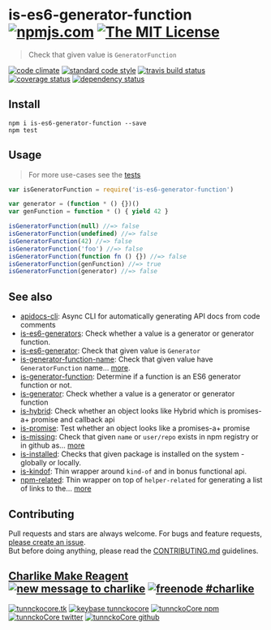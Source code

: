 # is-es6-generator-function [![npmjs.com][npmjs-img]][npmjs-url] [![The MIT License][license-img]][license-url] 

> Check that given value is `GeneratorFunction`

[![code climate][codeclimate-img]][codeclimate-url] [![standard code style][standard-img]][standard-url] [![travis build status][travis-img]][travis-url] [![coverage status][coveralls-img]][coveralls-url] [![dependency status][david-img]][david-url]


## Install
```
npm i is-es6-generator-function --save
npm test
```


## Usage
> For more use-cases see the [tests](./test.js)

```js
var isGeneratorFunction = require('is-es6-generator-function')

var generator = (function * () {})()
var genFunction = function * () { yield 42 }

isGeneratorFunction(null) //=> false
isGeneratorFunction(undefined) //=> false
isGeneratorFunction(42) //=> false
isGeneratorFunction('foo') //=> false
isGeneratorFunction(function fn () {}) //=> false
isGeneratorFunction(genFunction) //=> true
isGeneratorFunction(generator) //=> false
```


## See also
- [apidocs-cli](https://github.com/tunnckocore/apidocs-cli): Async CLI for automatically generating API docs from code comments
- [is-es6-generators](https://github.com/tunnckocore/is-es6-generators): Check whether a value is a generator or generator function.
- [is-es6-generator](https://github.com/tunnckocore/is-es6-generator): Check that given value is `Generator`
- [is-generator-function-name](https://github.com/tunnckocore/is-generator-function-name): Check that given value have `GeneratorFunction` name… [more](https://github.com/tunnckocore/is-generator-function-name).
- [is-generator-function](https://github.com/ljharb/is-generator-function): Determine if a function is an ES6 generator function or not.
- [is-generator](https://github.com/blakeembrey/is-generator): Check whether a value is a generator or generator function
- [is-hybrid](https://github.com/hybridables/is-hybrid): Check whether an object looks like Hybrid which is promises-a+ promise and callback api
- [is-promise](https://github.com/then/is-promise): Test whether an object looks like a promises-a+ promise
- [is-missing](https://github.com/tunnckoCore/is-missing): Check that given `name` or `user/repo` exists in npm registry or in github as… [more](https://github.com/tunnckoCore/is-missing)
- [is-installed](https://github.com/tunnckoCore/is-installed): Checks that given package is installed on the system - globally or locally.
- [is-kindof](https://github.com/tunnckoCore/is-kindof): Thin wrapper around `kind-of` and in bonus functional api.
- [npm-related](https://github.com/tunnckoCore/npm-related): Thin wrapper on top of `helper-related` for generating a list of links to the… [more](https://github.com/tunnckoCore/npm-related)

## Contributing

Pull requests and stars are always welcome. For bugs and feature requests, [please create an issue](https://github.com/tunnckoCore/is-es6-generator-function/issues/new).  
But before doing anything, please read the [CONTRIBUTING.md](./CONTRIBUTING.md) guidelines.


## [Charlike Make Reagent](http://j.mp/1stW47C) [![new message to charlike][new-message-img]][new-message-url] [![freenode #charlike][freenode-img]][freenode-url]

[![tunnckocore.tk][author-www-img]][author-www-url] [![keybase tunnckocore][keybase-img]][keybase-url] [![tunnckoCore npm][author-npm-img]][author-npm-url] [![tunnckoCore twitter][author-twitter-img]][author-twitter-url] [![tunnckoCore github][author-github-img]][author-github-url]


[npmjs-url]: https://www.npmjs.com/package/is-es6-generator-function
[npmjs-img]: https://img.shields.io/npm/v/is-es6-generator-function.svg

[license-url]: https://github.com/tunnckoCore/is-es6-generator-function/blob/master/LICENSE.md
[license-img]: https://img.shields.io/badge/license-MIT-blue.svg


[codeclimate-url]: https://codeclimate.com/github/tunnckoCore/is-es6-generator-function
[codeclimate-img]: https://img.shields.io/codeclimate/github/tunnckoCore/is-es6-generator-function.svg

[travis-url]: https://travis-ci.org/tunnckoCore/is-es6-generator-function
[travis-img]: https://img.shields.io/travis/tunnckoCore/is-es6-generator-function.svg

[coveralls-url]: https://coveralls.io/r/tunnckoCore/is-es6-generator-function
[coveralls-img]: https://img.shields.io/coveralls/tunnckoCore/is-es6-generator-function.svg

[david-url]: https://david-dm.org/tunnckoCore/is-es6-generator-function
[david-img]: https://img.shields.io/david/tunnckoCore/is-es6-generator-function.svg

[standard-url]: https://github.com/feross/standard
[standard-img]: https://img.shields.io/badge/code%20style-standard-brightgreen.svg


[author-www-url]: http://www.tunnckocore.tk
[author-www-img]: https://img.shields.io/badge/www-tunnckocore.tk-fe7d37.svg

[keybase-url]: https://keybase.io/tunnckocore
[keybase-img]: https://img.shields.io/badge/keybase-tunnckocore-8a7967.svg

[author-npm-url]: https://www.npmjs.com/~tunnckocore
[author-npm-img]: https://img.shields.io/badge/npm-~tunnckocore-cb3837.svg

[author-twitter-url]: https://twitter.com/tunnckoCore
[author-twitter-img]: https://img.shields.io/badge/twitter-@tunnckoCore-55acee.svg

[author-github-url]: https://github.com/tunnckoCore
[author-github-img]: https://img.shields.io/badge/github-@tunnckoCore-4183c4.svg

[freenode-url]: http://webchat.freenode.net/?channels=charlike
[freenode-img]: https://img.shields.io/badge/freenode-%23charlike-5654a4.svg

[new-message-url]: https://github.com/tunnckoCore/messages
[new-message-img]: https://img.shields.io/badge/send%20me-message-green.svg
